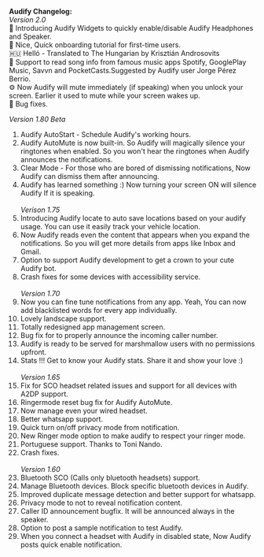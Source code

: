 <b>Audify Changelog:</b><br/>
<i>Version 2.0 </i><br/>
🔮 Introducing Audify Widgets to quickly enable/disable Audify Headphones and Speaker.<br/>
👋 Nice, Quick onboarding tutorial for first-time users.<br/>
🇭🇺 Helló - Translated to The Hungarian by Krisztián Androsovits<br/>
🎤 Support to read song info from famous music apps Spotify, GooglePlay Music, Savvn and PocketCasts.Suggested by Audify user Jorge Pérez Berrio.<br/>
⚙ Now Audify will mute immediately (if speaking) when you unlock your screen. Earlier it used to mute while your screen wakes up. <br/>
🐞 Bug fixes.<br/>

<i>Version 1.80 Beta</i><br/>
1. Audify AutoStart - Schedule Audify's working hours.<br/>
2. Audify AutoMute is now built-in. So Audify will magically silence your ringtones when enabled. So you won't hear the ringtones when Audify announces the notifications.<br/>
3. Clear Mode - For those who are bored of dismissing notifications, Now Audify can dismiss them after announcing.<br/>
4. Audify has learned something :) Now turning your screen ON will silence Audify If it is speaking.<br/><br/>
<i>Verison 1.75</i><br/>
1. Introducing Audify locate to auto save locations based on your audify usage. You can use it easily track your vehicle location.<br/>
2. Now Audify reads even the content that appears when you expand the notifications. So you will get more details from apps like Inbox and Gmail.<br/>
3. Option to support Audify development to get a crown to your cute Audify bot.<br/>
4. Crash fixes for some devices with accessibility service.<br/><br/>
<i>Version 1.70</i><br/>
1. Now you can fine tune notifications from any app. Yeah, You can now add blacklisted words for every app individually.<br/>
2. Lovely landscape support.<br/>
3. Totally redesigned app management screen.<br/>
4. Bug fix for to properly announce the incoming caller number.<br/>
5. Audify is ready to be served for marshmallow users with no permissions upfront.<br/>
6. Stats !!! Get to know your Audify stats. Share it and show your love :)<br/><br/>
<i>Version 1.65</i><br/>
1. Fix for SCO headset related issues and support for all devices with A2DP support.<br/>
2. Ringermode reset bug fix for Audify AutoMute.<br/>
3. Now manage even your wired headset.<br/>
4. Better whatsapp support.<br/>
5. Quick turn on/off privacy mode from notification.<br/>
6. New Ringer mode option to make audify to respect your ringer mode.<br/>
7. Portuguese support. Thanks to Toni Nando.<br/>
8. Crash fixes.<br/><br/>
<i>Version 1.60</i><br/>
1. Bluetooth SCO (Calls only bluetooth headsets) support.<br/>
2. Manage Bluetooth devices. Block specific bluetooth devices in Audify.<br/>
3. Improved duplicate message detection and better support for whatsapp.<br/>
4. Privacy mode to not to reveal notification content.<br/>
5. Caller ID announcement bugfix. It will be announced always in the speaker.<br/>
6. Option to post a sample notification to test Audify.<br/>
7. When you connect a headset with Audify in disabled state, Now Audify posts quick enable notification. <br/>
